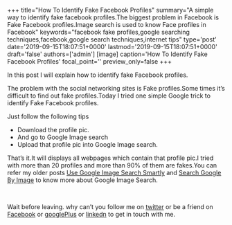 +++
title="How To Identify Fake Facebook Profiles"
summary="A simple way to identify fake facebook profiles.The biggest problem in Facebook is Fake Facebook profiles.Image search is used to know Face profiles in Facebook"
keywords="facebook fake profiles,google searching techniques,facebook,google search techniques,internet tips"
type='post'
date='2019-09-15T18:07:51+0000'
lastmod='2019-09-15T18:07:51+0000'
draft='false'
authors=['admin']
[image]
caption='How To Identify Fake Facebook Profiles'
focal_point=''
preview_only=false
+++

In this post I will explain how to identify fake Facebook profiles.

The problem with the social networking sites is Fake profiles.Some times it’s difficult to find out fake profiles.Today I tried one simple Google trick to identify Fake Facebook profiles.

Just follow the following tips

<ul><li>Download the profile pic.</li><li>And go to Google Image search</li><li>Upload that profile pic into Google Image search.</li></ul>







That’s it.It will displays all webpages which contain that profile pic.I tried with more than 20 profiles and more than 90% of them are fakes.You can refer my older posts&nbsp;<a href="https://www.arungudelli.com/2012/10/find-whatever-you-want-with-google-image-search.html" target="_blank">Use Google Image Search Smartly</a>&nbsp;and&nbsp;<a href="https://www.arungudelli.com/2012/09/search-google-by-image.html" target="_blank">Search Google By Image</a>&nbsp;to know more about Google Image Search.

&nbsp;

Wait before leaving.
why can’t you follow me on <a href="https://twitter.com/arungudelli" target="_blank">twitter</a> or be a friend on <a href="https://www.facebook.com/gudelliArun" target="_blank">Facebook</a> or <a href="https://plus.google.com/+ArunkumarGudelli" target="_blank">googlePlus</a> or <a href="https://www.linkedin.com/in/arungudelli/" target="_blank">linkedn</a> to get in touch with me.









